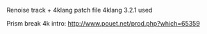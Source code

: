 Renoise track + 4klang patch file
4klang 3.2.1 used

Prism break 4k intro: http://www.pouet.net/prod.php?which=65359

